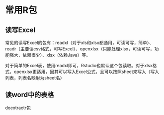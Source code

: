 # 常用R包
## 读写Excel
常见的读写Excel的包有：readxl（对于xls和xlsx都通用，可读可写，简单）、readr（主要读csv格式，可写Excel）、openxlsx（只能处理xlsx，可读可写，功能强大，依赖很少）、xlsx（依赖Java）等。

对于简单的Excel表，使用readxl即可，Rstudio也默认这个包读取。对于xlsx格式，openxlsx更适用，因其可以写入Excel公式，且可以按照sheet来写入（写入列表，列表名映射为sheet名）

## 读word中的表格
docxtractr包
